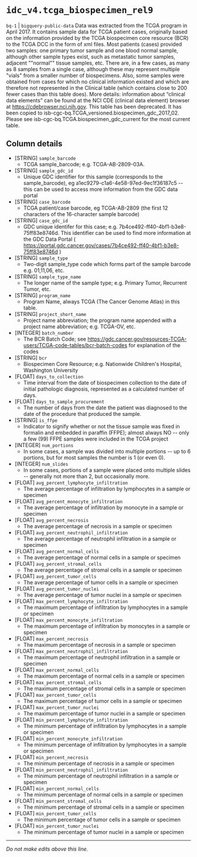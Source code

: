 # `idc_v4.tcga_biospecimen_rel9`
`bq-1` | `bigquery-public-data`
Data was extracted from the TCGA program in April 2017. It contains sample data for TCGA patient cases, originally based on the information provided by the TCGA biospecimen core resource (BCR) to the TCGA DCC in the form of xml files. Most patients (cases) provided two samples: one primary tumor sample and one blood normal sample, although other sample types exist, such as metastatic tumor samples, adjacent ""normal"" tissue samples, etc. There are, in a few cases, as many as 8 samples from a single case, although these may represent multiple "vials" from a smaller number of biospecimens. Also, some samples were obtained from cases for which no clinical information existed and which are therefore not represented in the Clinical table (which contains close to 200 fewer cases than this table does). More details: information about “clinical data elements” can be found at the NCI CDE (clinical data element) browser at https://cdebrowser.nci.nih.gov. This table has been deprecated. It has been copied to isb-cgc-bq.TCGA_versioned.biospecimen_gdc_2017_02. Please see isb-cgc-bq.TCGA.biospecimen_gdc_current for the most current table.

## Column details
* [STRING]    `sample_barcode`
  - TCGA sample_barcode; e.g. TCGA-AB-2809-03A.
* [STRING]    `sample_gdc_id`
  - Unique GDC identifier for this sample (corresponds to the sample_barcode), eg a1ec9279-c1a6-4e58-97ed-9ec1f36187c5  --  this can be used to access more information from the GDC data portal
* [STRING]    `case_barcode`
  - TCGA patient/case barcode, eg TCGA-AB-2809 (the first 12 characters of the 16-character sample barcode)
* [STRING]    `case_gdc_id`
  - GDC unique identifer for this case; e.g. 7b4ce492-ff40-4bf1-b3e8-75ff83e8746d. This identifier can be used to find more information at the GDC Data Portal ( https://portal.gdc.cancer.gov/cases/7b4ce492-ff40-4bf1-b3e8-75ff83e8746d )
* [STRING]    `sample_type`
  - Two-digit sample_type code which forms part of the sample barcode e.g. 01,11,06, etc.
* [STRING]    `sample_type_name`
  - The longer name of the sample type; e.g. Primary Tumor, Recurrent Tumor, etc.
* [STRING]    `program_name`
  - Program Name, always TCGA (The Cancer Genome Atlas) in this table.
* [STRING]    `project_short_name`
  - Project name abbreviation; the program name appended with a project name abbreviation; e.g. TCGA-OV, etc.
* [INTEGER]   `batch_number`
  - The BCR Batch Code; see https://gdc.cancer.gov/resources-TCGA-users/TCGA-code-tables/bcr-batch-codes for explanation of the codes
* [STRING]    `bcr`
  - Biospecimen Core Resource; e.g. Nationwide Children's Hospital, Washington University
* [FLOAT]     `days_to_collection`
  - Time interval from the date of biospecimen collection to the date of initial pathologic diagnosis, represented as a calculated number of days.
* [FLOAT]     `days_to_sample_procurement`
  - The number of days from the date the patient was diagnosed to the date of the procedure that produced the sample.
* [STRING]    `is_ffpe`
  - Indicator to signify whether or not the tissue sample was fixed in formalin and embedded in paraffin (FFPE); almost always NO -- only a few (99) FFPE samples were included in the TCGA project
* [INTEGER]   `num_portions`
  - In some cases, a sample was divided into multiple portions -- up to 6 portions, but for most samples the number is 1 (or even 0).
* [INTEGER]   `num_slides`
  - In some cases, portions of a sample were placed onto multiple slides -- generally not more than 2, but occasionally more.
* [FLOAT]     `avg_percent_lymphocyte_infiltration`
  - The average percentage of infiltration by lymphocytes in a sample or specimen
* [FLOAT]     `avg_percent_monocyte_infiltration`
  - The average percentage of infiltration by monocyte in a sample or specimen
* [FLOAT]     `avg_percent_necrosis`
  - The average percentage of necrosis in a sample or specimen
* [FLOAT]     `avg_percent_neutrophil_infiltration`
  - The average percentage of neutrophil infiltration in a sample or specimen
* [FLOAT]     `avg_percent_normal_cells`
  - The average percentage of normal cells in a sample or specimen
* [FLOAT]     `avg_percent_stromal_cells`
  - The average percentage of stromal cells in a sample or specimen
* [FLOAT]     `avg_percent_tumor_cells`
  - The average percentage of tumor cells in a sample or specimen
* [FLOAT]     `avg_percent_tumor_nuclei`
  - The average percentage of tumor nuclei in a sample or specimen
* [FLOAT]     `max_percent_lymphocyte_infiltration`
  - The maximum percentage of infiltration by lymphocytes in a sample or specimen
* [FLOAT]     `max_percent_monocyte_infiltration`
  - The maximum percentage of infiltration by monocytes in a sample or specimen
* [FLOAT]     `max_percent_necrosis`
  - The maximum percentage of necrosis in a sample or specimen
* [FLOAT]     `max_percent_neutrophil_infiltration`
  - The maximum percentage of neutrophil infiltration in a sample or specimen
* [FLOAT]     `max_percent_normal_cells`
  - The maximum percentage of normal cells in a sample or specimen
* [FLOAT]     `max_percent_stromal_cells`
  - The maximum percentage of stromal cells in a sample or specimen
* [FLOAT]     `max_percent_tumor_cells`
  - The maximum percentage of tumor cells in a sample or specimen
* [FLOAT]     `max_percent_tumor_nuclei`
  - The maximum percentage of tumor nuclei in a sample or specimen
* [FLOAT]     `min_percent_lymphocyte_infiltration`
  - The minimum percentage of infiltration by lymphocytes in a sample or specimen
* [FLOAT]     `min_percent_monocyte_infiltration`
  - The minimum percentage of infiltration by lymphocytes in a sample or specimen
* [FLOAT]     `min_percent_necrosis`
  - The minimum percentage of necrosis in a sample or specimen
* [FLOAT]     `min_percent_neutrophil_infiltration`
  - The minimum percentage of neutrophil infiltration in a sample or specimen
* [FLOAT]     `min_percent_normal_cells`
  - The minimum percentage of normal cells in a sample or specimen
* [FLOAT]     `min_percent_stromal_cells`
  - The minimum percentage of stromal cells in a sample or specimen
* [FLOAT]     `min_percent_tumor_cells`
  - The minimum percentage of tumor cells in a sample or specimen
* [FLOAT]     `min_percent_tumor_nuclei`
  - The minimum percentage of tumor nuclei in a sample or specimen

-------------------------------------------------------------------------------
*Do not make edits above this line.*
